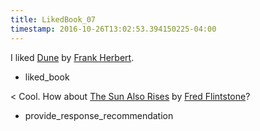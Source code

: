 ```yaml
---
title: LikedBook_07
timestamp: 2016-10-26T13:02:53.394150225-04:00
---
```


I liked [Dune](BookTitle) by [Frank Herbert](AuthorName).
* liked_book

< Cool. How about [The Sun Also Rises](BookTitle) by [Fred Flintstone](AuthorName)?
* provide_response_recommendation
